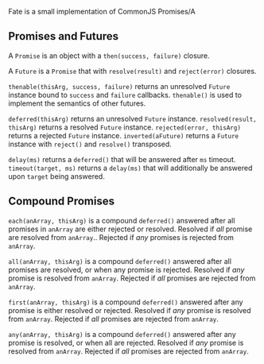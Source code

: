 Fate is a small implementation of CommonJS Promises/A

## Promises and Futures
A `Promise` is an object with a `then(success, failure)` closure.

A `Future` is a `Promise` that with `resolve(result)` and `reject(error)` closures.

`thenable(thisArg, success, failure)` returns an unresolved `Future` instance bound to `success` and
`failure` callbacks. `thenable()` is used to implement the semantics of other futures.

`deferred(thisArg)` returns an unresolved `Future` instance.
`resolved(result, thisArg)` returns a resolved `Future` instance.
`rejected(error, thisArg)` returns a rejected `Future` instance.
`inverted(aFuture)` returns a `Future` instance with `reject()` and `resolve()` transposed.

`delay(ms)` returns a `deferred()` that will be answered after `ms` timeout.
`timeout(target, ms)` returns a `delay(ms)` that will additionally be answered upon `target` being answered.

## Compound Promises
`each(anArray, thisArg)` is a compound `deferred()` answered after
all promises in `anArray` are either rejected or resolved.
Resolved if *all* promise are resolved from `anArray`..
Rejected if *any* promises is rejected from `anArray`.

`all(anArray, thisArg)` is a compound `deferred()` answered after
all promises are resolved, or when any promise is rejected.
Resolved if *any* promise is resolved from `anArray`.
Rejected if *all* promises are rejected from `anArray`.

`first(anArray, thisArg)` is a compound `deferred()` answered after
any promise is either resolved or rejected.
Resolved if *any* promise is resolved from `anArray`.
Rejected if *all* promises are rejected from `anArray`.

`any(anArray, thisArg)` is a compound `deferred()` answered after
any promise is resolved, or when all are rejected.
Resolved if *any* promise is resolved from `anArray`.
Rejected if *all* promises are rejected from `anArray`.

